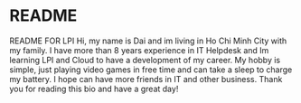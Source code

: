 # README
README FOR LPI
Hi, my name is Dai and im living in Ho Chi Minh City with my family.
I have more than 8 years experience in IT Helpdesk and Im learning LPI and Cloud to have a development of my career.
My hobby is simple, just playing video games in free time and can take a sleep to charge my battery. 
I hope can have more friends in IT and other business. 
Thank you for reading this bio and have a great day!
